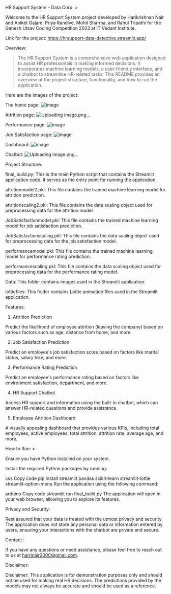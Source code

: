 HR Support System - Data Corp: >

Welcome to the HR Support System project developed by Harikrishnan Nair and Aniket Gajare, Priya Randive, Mohit Sharma, and Rahul Tripathi for the Ganesh Utsav Coding Competition 2023 at IT Vedant Institute.

Link for the project: https://hrsupport-data-detective.streamlit.app/

Overview:

> The HR Support System is a comprehensive web application designed to assist HR professionals in making informed decisions. It incorporates machine learning models, a user-friendly interface, and a chatbot to streamline HR-related tasks. This README provides an overview of the project structure, functionality, and how to run the application.


Here are the images of the project:

The home page:
![image](https://github.com/hari3100/HR-Support-System/assets/115133374/edab86ca-71ce-4a43-ac97-08523336dd89)

Attrition page:
![Uploading image.png…]()

Performance page:
![image](https://github.com/hari3100/HR-Support-System/assets/115133374/a836b7f7-2f3f-434b-860e-6791cd8f9ccc)

Job Satisfaction page:
![image](https://github.com/hari3100/HR-Support-System/assets/115133374/7e0f6599-aa1b-4f78-aab0-986a24eaffda)

Dashboard:
![image](https://github.com/hari3100/HR-Support-System/assets/115133374/1ea98a3b-6ff6-4857-805e-bb73dcf99317)

Chatbot:
![Uploading image.png…]()









Project Structure:

final_build.py: This is the main Python script that contains the Streamlit application code. It serves as the entry point for running the application.


attritionmodel2.pkl: This file contains the trained machine learning model for attrition prediction.


attritionscaling2.pkl: This file contains the data scaling object used for preprocessing data for the attrition model.


JobSatisfactionmodel.pkl: This file contains the trained machine learning model for job satisfaction prediction.


JobSatisfactionscaling.pkl: This file contains the data scaling object used for preprocessing data for the job satisfaction model.


performancemodel.pkl: This file contains the trained machine learning model for performance rating prediction.


performancescaling.pkl: This file contains the data scaling object used for preprocessing data for the performance rating model.


Data: This folder contains images used in the Streamlit application.


lottiefiles: This folder contains Lottie animation files used in the Streamlit application.


Features:


1. Attrition Prediction

Predict the likelihood of employee attrition (leaving the company) based on various factors such as age, distance from home, and more.

2. Job Satisfaction Prediction

Predict an employee's job satisfaction score based on factors like marital status, salary hike, and more.

3. Performance Rating Prediction

Predict an employee's performance rating based on factors like environment satisfaction, department, and more.

4. HR Support Chatbot

Access HR support and information using the built-in chatbot, which can answer HR-related questions and provide assistance.

5. Employee Attrition Dashboard

A visually appealing dashboard that provides various KPIs, including total employees, active employees, total attrition, attrition rate, average age, and more.










How to Run: >


Ensure you have Python installed on your system.


Install the required Python packages by running:

css
Copy code
pip install streamlit pandas scikit-learn streamlit-lottie streamlit-option-menu
Run the application using the following command:

arduino
Copy code
streamlit run final_build.py
The application will open in your web browser, allowing you to explore its features.


Privacy and Security: 

Rest assured that your data is treated with the utmost privacy and security. The application does not store any personal data or information entered by users, ensuring your interactions with the chatbot are private and secure.


Contact : 

If you have any questions or need assistance, please feel free to reach out to us at harrinair2000@gmail.com.


Disclaimer: 

Disclaimer: This application is for demonstration purposes only and should not be used for making real HR decisions. The predictions provided by the models may not always be accurate and should be used as a reference.
